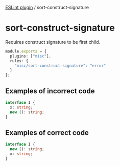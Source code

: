 [ESLint plugin](https://ilyub.github.io/eslint-plugin/) / sort-construct-signature

# sort-construct-signature

Requires construct signature to be first child.

```ts
module.exports = {
  plugins: ["misc"],
  rules: {
    "misc/sort-construct-signature": "error"
  }
};
```

## Examples of incorrect code

```ts
interface I {
  x: string;
  new (): string;
}
```

## Examples of correct code

```ts
interface I {
  new (): string;
  x: string;
}
```